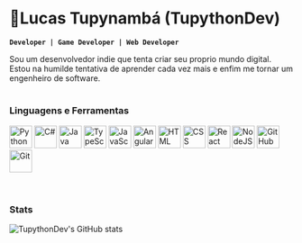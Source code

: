# 🐍Lucas Tupynambá (TupythonDev)

**`Developer | Game Developer | Web Developer`**

Sou um desenvolvedor indie que tenta criar seu proprio mundo digital. Estou na humilde tentativa de aprender cada vez mais e enfim me tornar um engenheiro de software.

#

### Linguagens e Ferramentas
<head>
  <link rel="stylesheet" href="styles.css">
</head>

<div class="container" >
  <img alt="Python" src="https://cdn.jsdelivr.net/gh/devicons/devicon/icons/python/python-original.svg" style="width:40px;"/>
  <img alt="C#" src="https://cdn.jsdelivr.net/gh/devicons/devicon/icons/csharp/csharp-original.svg" style="width:40px;"/>
  <img alt="Java" src="https://cdn.jsdelivr.net/gh/devicons/devicon/icons/java/java-original.svg" style="width:40px;"/>
  <img alt="TypeScript" src="https://cdn.jsdelivr.net/gh/devicons/devicon/icons/typescript/typescript-original.svg" style="width:40px;"/>
  <img alt="JavaScript" src="https://cdn.jsdelivr.net/gh/devicons/devicon/icons/javascript/javascript-plain.svg" style="width:40px;"/>
  <img alt="Angular" src="https://cdn.jsdelivr.net/gh/devicons/devicon/icons/angularjs/angularjs-plain.svg" style="width:40px;"/>
  <img alt="HTML" src="https://cdn.jsdelivr.net/gh/devicons/devicon/icons/html5/html5-original.svg" style="width:40px;"/>
  <img alt="CSS" src="https://cdn.jsdelivr.net/gh/devicons/devicon/icons/css3/css3-original.svg" style="width:40px;"/>
  <img alt="React" src="https://cdn.jsdelivr.net/gh/devicons/devicon/icons/react/react-original.svg" style="width:40px;"/>
  <img alt="NodeJS" src="https://cdn.jsdelivr.net/gh/devicons/devicon/icons/nodejs/nodejs-original.svg" style="width:40px;"/>
  <img alt="GitHub" src="https://cdn.jsdelivr.net/gh/devicons/devicon/icons/github/github-original.svg" style="width:40px;"/>
  <img alt="Git" src="https://cdn.jsdelivr.net/gh/devicons/devicon/icons/git/git-original.svg" style="width:40px;"/>
</div>
<br/>

#

### Stats

![TupythonDev's GitHub stats](https://github-readme-stats.vercel.app/api?username=tupythondev&show_icons=true&theme=gruvbox)
